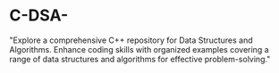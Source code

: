 # C-DSA-
"Explore a comprehensive C++ repository for Data Structures and Algorithms. Enhance coding skills with organized examples covering a range of data structures and algorithms for effective problem-solving."
